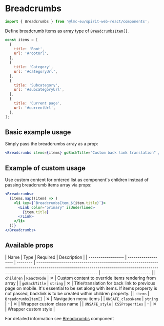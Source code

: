# Breadcrumbs

```jsx
import { Breadcrumbs } from '@lmc-eu/spirit-web-react/components';
```

Define breadcrumb items as array type of `BreadcrumbsItem[]`.

```jsx
const items = [
  {
    title: 'Root',
    url: '#rootUrl',
  },
  {
    title: 'Category',
    url: '#categoryUrl',
  },
  {
    title: 'Subcategory',
    url: '#subcategoryUrl',
  },
  {
    title: 'Current page',
    url: '#currentUrl',
  },
];
```

## Basic example usage

Simply pass the breadcrumbs array as a prop:

```jsx
<Breadcrumbs items={items} goBackTitle="Custom back link translation" />
```

## Example of custom usage

Use custom content for ordered list as component's children instead of passing breadcrumb items array via props:

```jsx
<Breadcrumbs>
  {items.map((item) => (
    <li key={`BreadcrumbsItem_${item.title}`}>
      <Link color="primary" isUnderlined>
        {item.title}
      </Link>
    </li>
  ))}
</Breadcrumbs>
```

## Available props

| Name               | Type                | Required | Description                                                                                                                                                                                 |
| ------------------ | ------------------- | -------- | ------------------------------------------------------------------------------------------------------------------------------------------------------------------------------------------- | ------------------------- |
| `children`         | `ReactNode`         | ✕        | Custom content to override items rendering from array                                                                                                                                       |
| `goBackTitle`      | `string`            | ✕        | Title/translation for back link to previous page on mobile. It's essential to be set along with items. If items property is not passed, backlink is to be created within children property. |
| `items`            | `BreadcrumbsItem[]` | ✕        | Navigation menu items                                                                                                                                                                       |
| `UNSAFE_className` | `string`            | -        | ✕                                                                                                                                                                                           | Wrapper custom class name |
| `UNSAFE_style`     | `CSSProperties`     | -        | ✕                                                                                                                                                                                           | Wrapper custom style      |

For detailed information see [Breadcrumbs](https://github.com/lmc-eu/spirit-design-system/blob/main/packages/web/src/scss/components/Breadcrumbs/README.md) component
